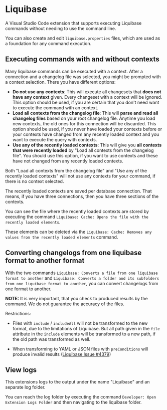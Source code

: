# Liquibase

A Visual Studio Code extension that supports executing Liquibase commands without needing to use the command line.

You can also create and edit `liquibase.properties` files, which are used as a foundation for any command execution.

## Executing commands with and without contexts

Many liquibase commands can be executed with a context. After a connection and a changelog file was selected, you might be prompted with a context selection. There you have different options:

- **Do not use any contexts**: This will execute all changesets that **does not have any context** given. Every changeset with a context will be ignored. This option should be used, if you are certain that you don't need want to execute the command with an context.
- **Load all contexts from the changelog file**: This will **parse and read all changelog files** based on your root changelog file. Anytime you load new contexts, the old ones for this connection will be discarded. This option should be used, if you never have loaded your contexts before or your contexts have changed from any recently loaded context and you want to execute the query with contexts.
- **Use any of the recently loaded contexts**: This will give you **all contexts that were recently loaded** by "Load all contexts from the changelog file". You should use this option, if you want to use contexts and these have not changed from any recently loaded contexts.

Both "Load all contexts from the changelog file" and "Use any of the recently loaded contexts" will not use any contexts for your command, if there is no context selected.

The recently loaded contexts are saved per database connection. That means, if you have three connections, then you have three sections of the contexts.

You can see the file where the recently loaded contexts are stored by executing the command `Liquibase: Cache: Opens the file with the recently loaded elements`.

These elements can be deleted via the `Liquibase: Cache: Removes any values from the recently loaded elements` command.

## Converting changelogs from one liquibase format to another format

With the two commands `Liquibase: Converts a file from one liquibase format to another` and `Liquibase: Converts a folder and its subfolders from one liquibase format to another`, you can convert changelogs from one format to another.

**NOTE:** It is very important, that you check to produced results by the command. We do not guarantee the accuracy of the files.

Restrictions:

- Files with `include` / `includeAll` will not be transformed to the new format, due to the limitations of Liquibase. But all path given in the `file` attribute in the `include` elements will be transformed to a new path, if the old path was transformed as well.

- When transforming to YAML or JSON files with `preConditions` will produce invalid results ([Liquibase Issue #4379](https://github.com/liquibase/liquibase/issues/4379))

## View logs

This extensions logs to the output under the name "Liquibase" and an separate log folder.

You can reach the log folder by executing the command `Developer: Open Extension Logs Folder` and then navigating to the liquibase folder.
